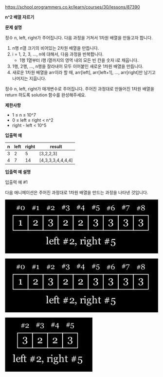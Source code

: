 https://school.programmers.co.kr/learn/courses/30/lessons/87390

**n^2 배열 자르기**

**문제 설명**

정수 n, left, right가 주어집니다. 다음 과정을 거쳐서 1차원 배열을 만들고자 합니다.

1. n행 n열 크기의 비어있는 2차원 배열을 만듭니다.
2. i = 1, 2, 3, ..., n에 대해서, 다음 과정을 반복합니다.
   - 1행 1열부터 i행 i열까지의 영역 내의 모든 빈 칸을 숫자 i로 채웁니다.
3. 1행, 2행, ..., n행을 잘라내어 모두 이어붙인 새로운 1차원 배열을 만듭니다.
4. 새로운 1차원 배열을 arr이라 할 때, arr[left], arr[left+1], ..., arr[right]만 남기고 나머지는 지웁니다.

정수 n, left, right가 매개변수로 주어집니다. 주어진 과정대로 만들어진 1차원 배열을 return 하도록 solution 함수를 완성해주세요.

**제한사항**

- 1 ≤ n ≤ 10^7
- 0 ≤ left ≤ right < n^2
- right - left < 10^5

**입출력 예**

| n   | 	left | 	right | 	result            |
|-----|-------|--------|--------------------|
| 3   | 	2    | 	5     | 	[3,2,2,3]         |
| 4   | 	7    | 	14    | 	[4,3,3,3,4,4,4,4] |

**입출력 예 설명**

입출력 예 #1

다음 애니메이션은 주어진 과정대로 1차원 배열을 만드는 과정을 나타낸 것입니다.

![img_1.png](img_1.png)

![img_2.png](img_2.png)

![img_3.png](img_3.png)

